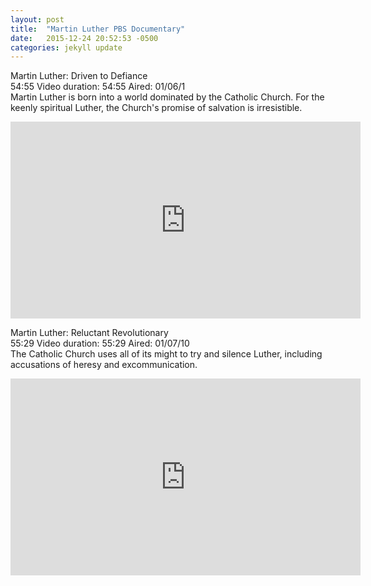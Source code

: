 ```yaml
---
layout: post
title:  "Martin Luther PBS Documentary"
date:   2015-12-24 20:52:53 -0500
categories: jekyll update
---
```


Martin Luther: Driven to Defiance  
54:55 Video duration: 54:55 Aired: 01/06/1  
Martin Luther is born into a world dominated by the Catholic Church. For the keenly spiritual Luther, the Church's promise of salvation is irresistible.  


<iframe width="560" height="315" src="https://www.youtube.com/embed/mHOSi1DFu0Y" frameborder="0" allowfullscreen></iframe>

Martin Luther: Reluctant Revolutionary  
55:29 Video duration: 55:29 Aired: 01/07/10  
The Catholic Church uses all of its might to try and silence Luther, including accusations of heresy and excommunication.  

<iframe width="560" height="315" src="https://www.youtube.com/embed/ni1gupkGAW0" frameborder="0" allowfullscreen></iframe>
